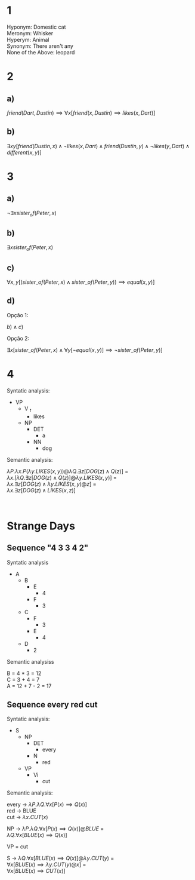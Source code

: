 # 1

Hyponym: Domestic cat<br>
Meronym: Whisker<br>
Hyperym: Animal<br>
Synonym: There aren't any<br>
None of the Above: leopard<br>

# 2

## a)

$friend(Dart, Dustin) \implies \forall x[friend(x, Dustin) \implies likes(x, Dart)]$

## b)

$\exists xy [friend(Dustin, x) \land \neg likes(x, Dart) \land friend(Dustin, y) \land \neg likes(y, Dart) \land different(x, y)]$

# 3

## a)

$\neg \exists x sister_of(Peter, x)$

## b)

$\exists x sister_of(Peter, x)$

## c)

$\forall x,y[(sister\_of(Peter, x) \land sister\_of(Peter, y)) \implies equal(x,y)]$

## d)

Opção 1:<br>

$b) \land c)$

Opção 2:

$\exists x[sister\_of(Peter, x) \land \forall y[\neg equal(x, y)] \implies \neg sister\_of(Peter, y)]$

# 4

Syntatic analysis:

- VP
  - V $_t$
    - likes
  - NP
    - DET
      - a
    - NN
      - dog

Semantic analysis:

$\lambda P.\lambda x.P(\lambda y.LIKES(x,y))@\lambda Q.\exists z[DOG(z) \land Q(z)]$ = <br>
$\lambda x. [\lambda Q.\exists z[DOG(z) \land Q(z)]@\lambda y.LIKES(x,y)]$ = <br>
$\lambda x.\exists z[DOG(z) \land \lambda y.LIKES(x,y)@z]$ = <br>
$\lambda x.\exists z[DOG(z) \land LIKES(x,z)]$

<br>

# Strange Days

## Sequence "4 3 3 4 2"

Syntatic analysis

- A
  - B
    - E
      - 4
    - F
      - 3
  - C
    - F
      - 3
    - E
      - 4
  - D
    - 2

Semantic analysiss

B = 4 * 3 = 12<br>
C = 3 + 4 = 7<br>
A = 12 + 7 - 2 = 17<br>

## Sequence every red cut

Syntatic analysis:

- S
  - NP
    - DET
      - every
    - N
      - red
  - VP
    - Vi
      - cut

Semantic analysis:

every -> $\lambda P.\lambda Q.\forall x[P(x) \implies Q(x)]$<br>
red -> BLUE<br>
cut -> $\lambda x.CUT(x)$<br>

NP -> $\lambda P.\lambda Q.\forall x[P(x) \implies Q(x)]@BLUE$ =<br>
$\lambda Q.\forall x[BLUE(x) \implies Q(x)]$<br>

VP = cut

S -> $\lambda Q.\forall x[BLUE(x) \implies Q(x)]@\lambda y.CUT(y)$ =<br>
$\forall x[BLUE(x) \implies \lambda y.CUT(y)@x]$ =<br>
$\forall x[BLUE(x) \implies CUT(x)]$